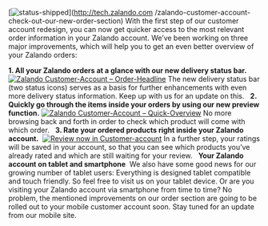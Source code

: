 [![status-shipped](/files/2013/06/status-shipped.png)](http://tech.zalando.com
/zalando-customer-account-check-out-our-new-order-section) With the first step
of our customer account redesign, you can now get quicker access to the most
relevant order information in your Zalando account. We’ve been working on
three major improvements, which will help you to get an even better overview
of your Zalando orders:


**1. All your Zalando orders at a glance with our new delivery status bar.**  [![Zalando Customer-Account – Order-Headline](/files/2013/06/customerAccount-order-headline.png)](/files/2013/06/customerAccount-order-headline.png) The new delivery status bar (two status icons) serves as a basis for further enhancements with even more delivery status information. Keep up with us for an update on this.   **2. Quickly go through the items inside your orders by using our new preview function.** [![Zalando Customer-Account – Quick-Overview](/files/2013/06/customerAccount-order-overview.png)](/files/2013/06/customerAccount-order-overview.png) No more browsing back and forth in order to check which product will come with which order.   **3. Rate your ordered products right inside your Zalando account.**  [![Review now in Customer-account](/files/2013/06/customerAccount-orderd-items.png)](/files/2013/06/customerAccount-orderd-items.png) In a further step, your ratings will be saved in your account, so that you can see which products you’ve already rated and which are still waiting for your review.   **Your Zalando account on tablet and smartphone**  We also have some good news for our growing number of tablet users: Everything is designed tablet compatible and touch friendly. So feel free to visit us on your tablet device. Or are you visiting your Zalando account via smartphone from time to time? No problem, the mentioned improvements on our order section are going to be rolled out to your mobile customer account soon. Stay tuned for an update from our mobile site.

